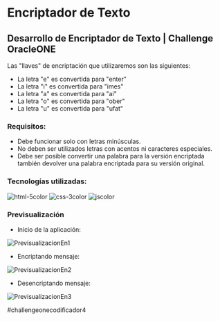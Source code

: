 # Encriptador de Texto
## Desarrollo de Encriptador de Texto | Challenge OracleONE

Las "llaves" de encriptación que utilizaremos son las siguientes:

- La letra "e" es convertida para "enter"
- La letra "i" es convertida para "imes"
- La letra "a" es convertida para "ai"
- La letra "o" es convertida para "ober"
- La letra "u" es convertida para "ufat"

### Requisitos:
- Debe funcionar solo con letras minúsculas.
- No deben ser utilizados letras con acentos ni caracteres especiales.
- Debe ser posible convertir una palabra para la versión encriptada también devolver una palabra encriptada para su versión original.

### Tecnologías utilizadas:

![html-5color](https://user-images.githubusercontent.com/78713566/221082130-6b3dcbbc-803b-4c12-b919-1599f31b63c6.svg "HTML5") ![css-3color](https://user-images.githubusercontent.com/78713566/221082262-a4232cd9-1d43-402e-8003-f2c84d400ae9.svg "CSS3") ![jscolor](https://user-images.githubusercontent.com/78713566/221082338-5ba29930-e5b6-47ec-b429-8e67355aaf22.svg "JavaScript")

### Previsualización

- Inicio de la aplicación:

![PrevisualizacionEn1](https://user-images.githubusercontent.com/78713566/221079913-9c898c76-9882-4099-97c9-ba3699fa2fae.png)

- Encriptando mensaje:

![PrevisualizacionEn2](https://user-images.githubusercontent.com/78713566/221080181-5ab65d39-de34-4ab6-9c2f-a8070147076c.png)

- Desencriptando mensaje:

![PrevisualizacionEn3](https://user-images.githubusercontent.com/78713566/221080582-de00f6fc-34c7-43e6-a802-03dcd4c8b41a.png)

#challengeonecodificador4
